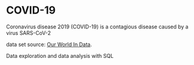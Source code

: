 # COVID-19
Coronavirus disease 2019 (COVID-19) is a contagious disease caused by a virus SARS-CoV-2

data set source: [Our World In Data](https://github.com/owid/covid-19-data/tree/master/public/data).

Data exploration and data analysis with SQL
